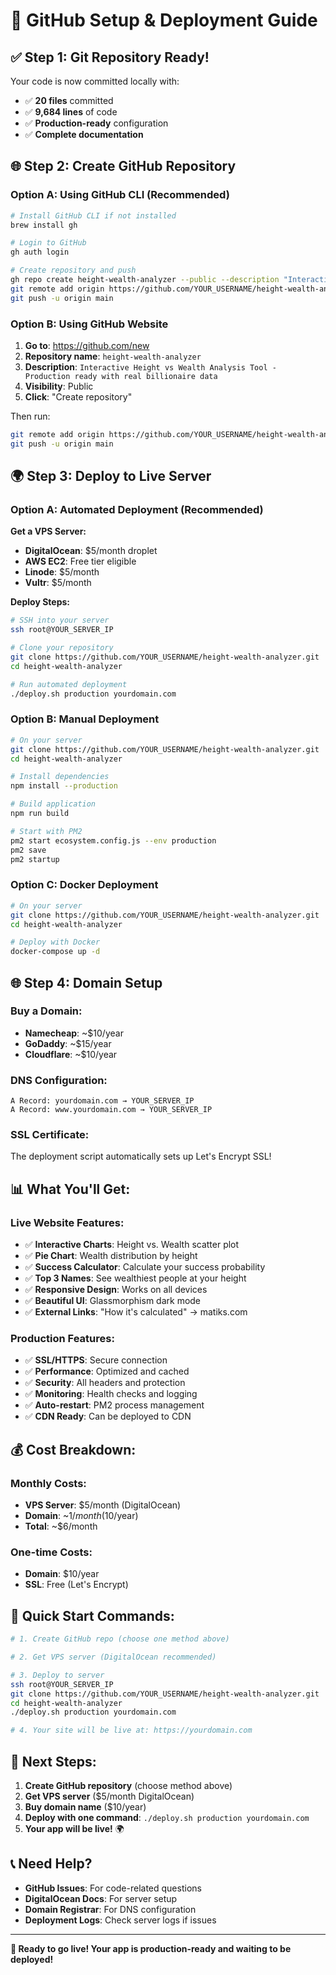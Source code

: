 # 🚀 GitHub Setup & Deployment Guide

## ✅ **Step 1: Git Repository Ready!**

Your code is now committed locally with:
- ✅ **20 files** committed
- ✅ **9,684 lines** of code
- ✅ **Production-ready** configuration
- ✅ **Complete documentation**

## 🌐 **Step 2: Create GitHub Repository**

### **Option A: Using GitHub CLI (Recommended)**
```bash
# Install GitHub CLI if not installed
brew install gh

# Login to GitHub
gh auth login

# Create repository and push
gh repo create height-wealth-analyzer --public --description "Interactive Height vs Wealth Analysis Tool - Production ready with real billionaire data"
git remote add origin https://github.com/YOUR_USERNAME/height-wealth-analyzer.git
git push -u origin main
```

### **Option B: Using GitHub Website**
1. **Go to**: https://github.com/new
2. **Repository name**: `height-wealth-analyzer`
3. **Description**: `Interactive Height vs Wealth Analysis Tool - Production ready with real billionaire data`
4. **Visibility**: Public
5. **Click**: "Create repository"

Then run:
```bash
git remote add origin https://github.com/YOUR_USERNAME/height-wealth-analyzer.git
git push -u origin main
```

## 🌍 **Step 3: Deploy to Live Server**

### **Option A: Automated Deployment (Recommended)**

**Get a VPS Server:**
- **DigitalOcean**: $5/month droplet
- **AWS EC2**: Free tier eligible
- **Linode**: $5/month
- **Vultr**: $5/month

**Deploy Steps:**
```bash
# SSH into your server
ssh root@YOUR_SERVER_IP

# Clone your repository
git clone https://github.com/YOUR_USERNAME/height-wealth-analyzer.git
cd height-wealth-analyzer

# Run automated deployment
./deploy.sh production yourdomain.com
```

### **Option B: Manual Deployment**

```bash
# On your server
git clone https://github.com/YOUR_USERNAME/height-wealth-analyzer.git
cd height-wealth-analyzer

# Install dependencies
npm install --production

# Build application
npm run build

# Start with PM2
pm2 start ecosystem.config.js --env production
pm2 save
pm2 startup
```

### **Option C: Docker Deployment**

```bash
# On your server
git clone https://github.com/YOUR_USERNAME/height-wealth-analyzer.git
cd height-wealth-analyzer

# Deploy with Docker
docker-compose up -d
```

## 🌐 **Step 4: Domain Setup**

### **Buy a Domain:**
- **Namecheap**: ~$10/year
- **GoDaddy**: ~$15/year
- **Cloudflare**: ~$10/year

### **DNS Configuration:**
```
A Record: yourdomain.com → YOUR_SERVER_IP
A Record: www.yourdomain.com → YOUR_SERVER_IP
```

### **SSL Certificate:**
The deployment script automatically sets up Let's Encrypt SSL!

## 📊 **What You'll Get:**

### **Live Website Features:**
- ✅ **Interactive Charts**: Height vs. Wealth scatter plot
- ✅ **Pie Chart**: Wealth distribution by height
- ✅ **Success Calculator**: Calculate your success probability
- ✅ **Top 3 Names**: See wealthiest people at your height
- ✅ **Responsive Design**: Works on all devices
- ✅ **Beautiful UI**: Glassmorphism dark mode
- ✅ **External Links**: "How it's calculated" → matiks.com

### **Production Features:**
- ✅ **SSL/HTTPS**: Secure connection
- ✅ **Performance**: Optimized and cached
- ✅ **Security**: All headers and protection
- ✅ **Monitoring**: Health checks and logging
- ✅ **Auto-restart**: PM2 process management
- ✅ **CDN Ready**: Can be deployed to CDN

## 💰 **Cost Breakdown:**

### **Monthly Costs:**
- **VPS Server**: $5/month (DigitalOcean)
- **Domain**: ~$1/month ($10/year)
- **Total**: ~$6/month

### **One-time Costs:**
- **Domain**: $10/year
- **SSL**: Free (Let's Encrypt)

## 🎯 **Quick Start Commands:**

```bash
# 1. Create GitHub repo (choose one method above)

# 2. Get VPS server (DigitalOcean recommended)

# 3. Deploy to server
ssh root@YOUR_SERVER_IP
git clone https://github.com/YOUR_USERNAME/height-wealth-analyzer.git
cd height-wealth-analyzer
./deploy.sh production yourdomain.com

# 4. Your site will be live at: https://yourdomain.com
```

## 🚀 **Next Steps:**

1. **Create GitHub repository** (choose method above)
2. **Get VPS server** ($5/month DigitalOcean)
3. **Buy domain name** ($10/year)
4. **Deploy with one command**: `./deploy.sh production yourdomain.com`
5. **Your app will be live!** 🌍

## 📞 **Need Help?**

- **GitHub Issues**: For code-related questions
- **DigitalOcean Docs**: For server setup
- **Domain Registrar**: For DNS configuration
- **Deployment Logs**: Check server logs if issues

---

**🎉 Ready to go live! Your app is production-ready and waiting to be deployed!**
